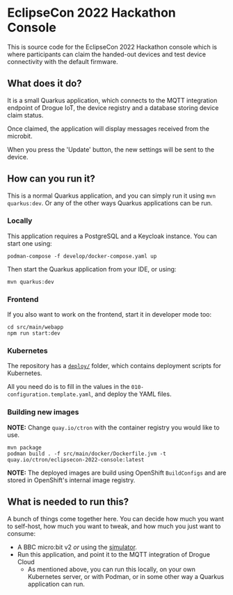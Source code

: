# EclipseCon 2022 Hackathon Console

This is source code for the EclipseCon 2022 Hackathon console which is where participants can claim the handed-out
devices and test device connectivity with the default firmware.

## What does it do?

It is a small Quarkus application, which connects to the MQTT integration endpoint of Drogue IoT, the device registry
and a database storing device claim status.

Once claimed, the application will display messages received from the microbit.

When you press the 'Update' button, the new settings will be sent to the device.

## How can you run it?

This is a normal Quarkus application, and you can simply run it using `mvn quarkus:dev`. Or any of the other ways
Quarkus applications can be run.

### Locally

This application requires a PostgreSQL and a Keycloak instance. You can start one using:

```shell
podman-compose -f develop/docker-compose.yaml up
```

Then start the Quarkus application from your IDE, or using:

```shell
mvn quarkus:dev
```

### Frontend

If you also want to work on the frontend, start it in developer mode too:

```shell
cd src/main/webapp
npm run start:dev
```

### Kubernetes

The repository has a [`deploy/`](/deploy) folder, which contains deployment scripts for Kubernetes.

All you need do is to fill in the values in the `010-configuration.template.yaml`, and deploy the YAML files.

### Building new images

**NOTE:** Change `quay.io/ctron` with the container registry you would like to use.

```shell
mvn package
podman build . -f src/main/docker/Dockerfile.jvm -t quay.io/ctron/eclipsecon-2022-console:latest
```

**NOTE:** The deployed images are build using OpenShift `BuildConfigs` and are stored in OpenShift's internal image
registry.

## What is needed to run this?

A bunch of things come together here. You can decide how much you want to self-host, how much you want to tweak, and how
much you just want to consume:

* A BBC micro:bit v2 _or_ using the [simulator](https://github.com/Eclipse-IoT/eclipsecon-2022-hackathon).
* Run this application, and point it to the MQTT integration of Drogue Cloud
    * As mentioned above, you can run this locally, on your own Kubernetes server, or with Podman, or in some other way
      a Quarkus application can run.
